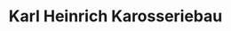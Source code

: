 ---
title: "Karl Heinrich Karosseriebau"
url: /hamburg/karl-heinrich-karosseriebau/
shop: Autowerkstatt
---